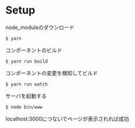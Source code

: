 # Setup
node_moduleのダウンロード
```
$ yarn
```

コンポーネントのビルド
```
$ yarn run build
```

コンポーネントの変更を検知してビルド
```
$ yarn run watch
```

サーバを起動する
```
$ node bin/www
```

localhost:3000につないでページが表示されれば成功